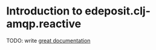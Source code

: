 # Introduction to edeposit.clj-amqp.reactive

TODO: write [great documentation](http://jacobian.org/writing/what-to-write/)
